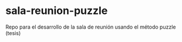 # sala-reunion-puzzle
Repo para el desarrollo de la sala de reunión usando el método puzzle (tesis)
